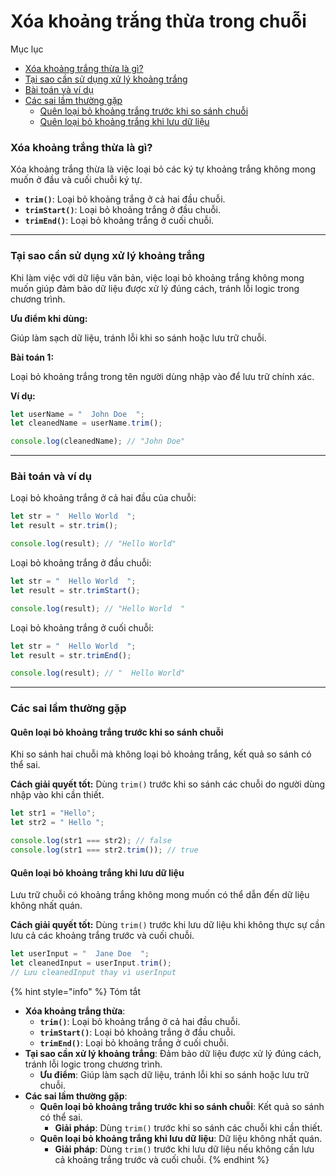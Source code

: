 # Xóa khoảng trắng thừa trong chuỗi

Mục lục

* [Xóa khoảng trắng thừa là gì?](xoa-khoang-trang-thua-trong-chuoi.md#xoa-khoang-trang-thua-la-gi)
* [Tại sao cần sử dụng xử lý khoảng trắng](xoa-khoang-trang-thua-trong-chuoi.md#tai-sao-can-su-dung-xu-ly-khoang-trang)
* [Bài toán và ví dụ](xoa-khoang-trang-thua-trong-chuoi.md#bai-toan-va-vi-du)
* [Các sai lầm thường gặp](xoa-khoang-trang-thua-trong-chuoi.md#cac-sai-lam-thuong-gap)
  * [Quên loại bỏ khoảng trắng trước khi so sánh chuỗi](xoa-khoang-trang-thua-trong-chuoi.md#quen-loai-bo-khoang-trang-truoc-khi-so-sanh-chuoi)
  * [Quên loại bỏ khoảng trắng khi lưu dữ liệu](xoa-khoang-trang-thua-trong-chuoi.md#quen-loai-bo-khoang-trang-khi-luu-du-lieu)

### Xóa khoảng trắng thừa là gì?

Xóa khoảng trắng thừa là việc loại bỏ các ký tự khoảng trắng không mong muốn ở đầu và cuối chuỗi ký tự.

* **`trim()`**: Loại bỏ khoảng trắng ở cả hai đầu chuỗi.
* **`trimStart()`**: Loại bỏ khoảng trắng ở đầu chuỗi.
* **`trimEnd()`**: Loại bỏ khoảng trắng ở cuối chuỗi.

***

### Tại sao cần sử dụng xử lý khoảng trắng

Khi làm việc với dữ liệu văn bản, việc loại bỏ khoảng trắng không mong muốn giúp đảm bảo dữ liệu được xử lý đúng cách, tránh lỗi logic trong chương trình.

**Ưu điểm khi dùng:**

Giúp làm sạch dữ liệu, tránh lỗi khi so sánh hoặc lưu trữ chuỗi.

**Bài toán 1:**

Loại bỏ khoảng trắng trong tên người dùng nhập vào để lưu trữ chính xác.

**Ví dụ:**

```js
let userName = "  John Doe  ";
let cleanedName = userName.trim();

console.log(cleanedName); // "John Doe"
```

***

### Bài toán và ví dụ

Loại bỏ khoảng trắng ở cả hai đầu của chuỗi:

```js
let str = "  Hello World  ";
let result = str.trim();

console.log(result); // "Hello World"
```

Loại bỏ khoảng trắng ở đầu chuỗi:

```js
let str = "  Hello World  ";
let result = str.trimStart();

console.log(result); // "Hello World  "
```

Loại bỏ khoảng trắng ở cuối chuỗi:

```js
let str = "  Hello World  ";
let result = str.trimEnd();

console.log(result); // "  Hello World"
```

***

### Các sai lầm thường gặp

#### Quên loại bỏ khoảng trắng trước khi so sánh chuỗi

Khi so sánh hai chuỗi mà không loại bỏ khoảng trắng, kết quả so sánh có thể sai.

**Cách giải quyết tốt:** Dùng `trim()` trước khi so sánh các chuỗi do người dùng nhập vào khi cần thiết.

```js
let str1 = "Hello";
let str2 = " Hello ";

console.log(str1 === str2); // false
console.log(str1 === str2.trim()); // true
```

#### Quên loại bỏ khoảng trắng khi lưu dữ liệu

Lưu trữ chuỗi có khoảng trắng không mong muốn có thể dẫn đến dữ liệu không nhất quán.

**Cách giải quyết tốt:** Dùng `trim()` trước khi lưu dữ liệu khi không thực sự cần lưu cả các khoảng trắng trước và cuối chuỗi.

```js
let userInput = "  Jane Doe  ";
let cleanedInput = userInput.trim();
// Lưu cleanedInput thay vì userInput
```

{% hint style="info" %}
Tóm tắt

* **Xóa khoảng trắng thừa**:
  * **`trim()`**: Loại bỏ khoảng trắng ở cả hai đầu chuỗi.
  * **`trimStart()`**: Loại bỏ khoảng trắng ở đầu chuỗi.
  * **`trimEnd()`**: Loại bỏ khoảng trắng ở cuối chuỗi.
* **Tại sao cần xử lý khoảng trắng**: Đảm bảo dữ liệu được xử lý đúng cách, tránh lỗi logic trong chương trình.
  * **Ưu điểm**: Giúp làm sạch dữ liệu, tránh lỗi khi so sánh hoặc lưu trữ chuỗi.
* **Các sai lầm thường gặp**:
  * **Quên loại bỏ khoảng trắng trước khi so sánh chuỗi**: Kết quả so sánh có thể sai.
    * **Giải pháp**: Dùng `trim()` trước khi so sánh các chuỗi khi cần thiết.
  * **Quên loại bỏ khoảng trắng khi lưu dữ liệu**: Dữ liệu không nhất quán.
    * **Giải pháp**: Dùng `trim()` trước khi lưu dữ liệu nếu không cần lưu cả khoảng trắng trước và cuối chuỗi.
{% endhint %}
